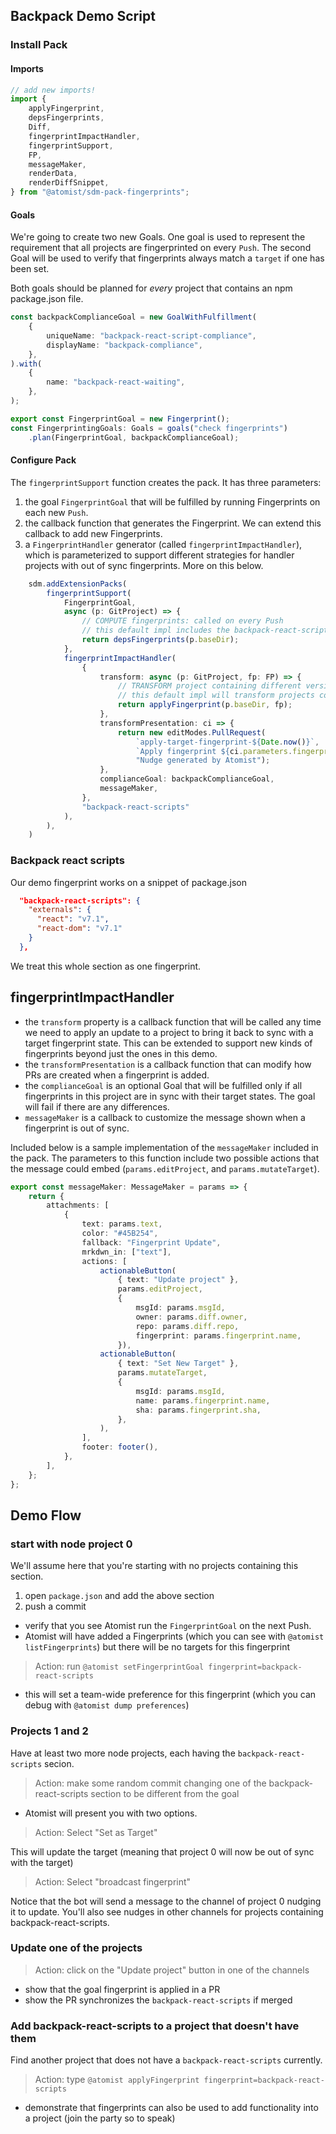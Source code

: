 ## Backpack Demo Script

### Install Pack

#### Imports

```ts
// add new imports!
import {
    applyFingerprint,
    depsFingerprints,
    Diff,
    fingerprintImpactHandler,
    fingerprintSupport,
    FP,
    messageMaker,
    renderData,
    renderDiffSnippet,
} from "@atomist/sdm-pack-fingerprints";
```

#### Goals

We're going to create two new Goals.  One goal is used to represent the requirement that all projects are fingerprinted on every `Push`.
The second Goal will be used to verify that fingerprints always match a `target` if one has been set.

Both goals should be planned for _every_ project that contains an npm package.json file.

```ts
const backpackComplianceGoal = new GoalWithFulfillment(
    {
        uniqueName: "backpack-react-script-compliance",
        displayName: "backpack-compliance",
    },
).with(
    {
        name: "backpack-react-waiting",
    },
);

export const FingerprintGoal = new Fingerprint();
const FingerprintingGoals: Goals = goals("check fingerprints")
    .plan(FingerprintGoal, backpackComplianceGoal);

```

#### Configure Pack

The `fingerprintSupport` function creates the pack.  It has three parameters:

1.  the goal `FingerprintGoal` that will be fulfilled by running Fingerprints on each new `Push`.
2.  the callback function that generates the Fingerprint.  We can extend this callback to add new Fingerprints.
3.  a `FingerprintHandler` generator (called `fingerprintImpactHandler`), which is parameterized to support different strategies for handler projects with out of sync fingerprints.
    More on this below.

```ts
    sdm.addExtensionPacks(
        fingerprintSupport(
            FingerprintGoal,
            async (p: GitProject) => {
                // COMPUTE fingerprints: called on every Push
                // this default impl includes the backpack-react-scripts fingerprint
                return depsFingerprints(p.baseDir);
            },
            fingerprintImpactHandler(
                {
                    transform: async (p: GitProject, fp: FP) => {
                        // TRANSFORM project containing different version of Fingerprint
                        // this default impl will transform projects containing backpack-react-scripts fingerprints
                        return applyFingerprint(p.baseDir, fp);
                    },
                    transformPresentation: ci => {
                        return new editModes.PullRequest(
                            `apply-target-fingerprint-${Date.now()}`,
                            `Apply fingerprint ${ci.parameters.fingerprint} to project`,
                            "Nudge generated by Atomist");
                    },
                    complianceGoal: backpackComplianceGoal,
                    messageMaker,
                },
                "backpack-react-scripts"
            ),
        ),
    )
```

### Backpack react scripts

Our demo fingerprint works on a snippet of package.json

```json
  "backpack-react-scripts": {
    "externals": {
      "react": "v7.1",
      "react-dom": "v7.1"
    }
  },
```

We treat this whole section as one fingerprint.

## fingerprintImpactHandler

* the `transform` property is a callback function that will be called any time we need to apply an 
  update to a project to bring it back to sync with a target fingerprint state.  This can be extended
  to support new kinds of fingerprints beyond just the ones in this demo.
* the `transformPresentation` is a callback function that can modify how PRs are created when a fingerprint is added.
* the `complianceGoal` is an optional Goal that will be fulfilled only if all fingerprints in this project are in sync
  with their target states. The goal will fail if there are any differences.
* `messageMaker` is a callback to customize the message shown when a fingerprint is out of sync.

Included below is a sample implementation of the `messageMaker` included in the pack.  The parameters to this function 
include two possible actions that the message could embed (`params.editProject`, and `params.mutateTarget`).

```ts
export const messageMaker: MessageMaker = params => {
    return {
        attachments: [
            {
                text: params.text,
                color: "#45B254",
                fallback: "Fingerprint Update",
                mrkdwn_in: ["text"],
                actions: [
                    actionableButton(
                        { text: "Update project" },
                        params.editProject,
                        {
                            msgId: params.msgId,
                            owner: params.diff.owner,
                            repo: params.diff.repo,
                            fingerprint: params.fingerprint.name,
                        }),
                    actionableButton(
                        { text: "Set New Target" },
                        params.mutateTarget,
                        {
                            msgId: params.msgId,
                            name: params.fingerprint.name,
                            sha: params.fingerprint.sha,
                        },
                    ),
                ],
                footer: footer(),
            },
        ],
    };
};
```

## Demo Flow

### start with node project 0

We'll assume here that you're starting with no projects containing this section.

1.  open `package.json` and add the above section
2.  push a commit

* verify that you see Atomist run the `FingerprintGoal` on the next Push.
* Atomist will have added a Fingerprints (which you can see with `@atomist listFingerprints`) but there will be no targets for this fingerprint

> Action: run `@atomist setFingerprintGoal fingerprint=backpack-react-scripts`

* this will set a team-wide preference for this fingerprint (which you can debug with `@atomist dump preferences`)

### Projects 1 and 2

Have at least two more node projects, each having the `backpack-react-scripts` secion.  

> Action:  make some random commit changing one of the backpack-react-scripts section to be different from the goal

* Atomist will present you with two options.

> Action:  Select "Set as Target"

This will update the target (meaning that project 0 will now be out of sync with the target)

> Action:  Select "broadcast fingerprint"

Notice that the bot will send a message to the channel of project 0 nudging it to update.  You'll also see nudges in other channels for projects containing backpack-react-scripts.

### Update one of the projects

> Action: click on the "Update project" button in one of the channels

* show that the goal fingerprint is applied in a PR
* show the PR synchronizes the `backpack-react-scripts` if merged

### Add backpack-react-scripts to a project that doesn't have them

Find another project that does not have a `backpack-react-scripts` currently.

> Action: type `@atomist applyFingerprint fingerprint=backpack-react-scripts`

* demonstrate that fingerprints can also be used to add functionality into a project (join the party so to speak)
